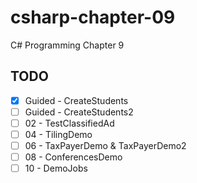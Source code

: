# csharp-chapter-09
C# Programming Chapter 9

## TODO
- [X] Guided - CreateStudents
- [ ] Guided - CreateStudents2
- [ ] 02 - TestClassifiedAd
- [ ] 04 - TilingDemo
- [ ] 06 - TaxPayerDemo & TaxPayerDemo2
- [ ] 08 - ConferencesDemo
- [ ] 10 - DemoJobs